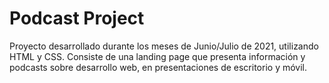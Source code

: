 # Podcast Project

Proyecto desarrollado durante los meses de Junio/Julio de 2021, utilizando HTML y CSS.
Consiste de una landing page que presenta información y podcasts sobre desarrollo web, en presentaciones de escritorio y móvil.
